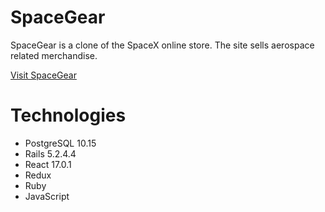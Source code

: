 <div className="readme-container">

# SpaceGear 

SpaceGear is a clone of the SpaceX online store. The site sells aerospace related merchandise.

<a href="https://spacegear.herokuapp.com/#/">Visit SpaceGear</a>

<h1>Technologies</h1>

<ul>
<li>PostgreSQL 10.15</li>
<li>Rails 5.2.4.4</li>
<li>React 17.0.1</li>
<li>Redux</li>
<li>Ruby</li>
<li>JavaScript</li>
<ul>

</div>









<!-- This README would normally document whatever steps are necessary to get the
application up and running.

Things you may want to cover:

* Ruby version

* System dependencies

* Configuration

* Database creation

* Database initialization

* How to run the test suite

* Services (job queues, cache servers, search engines, etc.)

* Deployment instructions

* ... -->
